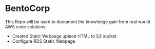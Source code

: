 # BentoCorp
This Repo will be used to document the knowledge gain from real would AWS code solutions
- Created Static Webpage uplaod HTML to S3 bucket
- Configure RDS Static Webpage
